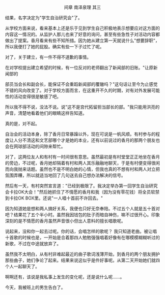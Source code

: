 <p align="center">间章 南泽泉理 其三</p>

结果，名字决定为"学生自治研究会"了。

从学校方面来说，看来基本上还是乐于见到学生自己积极地表示想要应对这方面的内容这一情况的。从监护人那儿也来了好意的询问，甚至有些急性子对活动内容都做出了提案。香月看来有些不知所措。因为她从建立第一天就说什么"想要辞职"，所以我便打了她的屁股。确实有些一下子过忙了呢。

对了，关于建立，有一件不得不道歉的事情。

在对学校提出建立希望的时候，有一位反对的老师翻出了新闻部的旧账。"让原新闻部的

部员当会长和副会长，能保证不会重蹈新闻部的覆辙吗？"这句话让至今为止感觉不错的风向改变了。对于学校方面而言，在这重开不久的时期，对有对外发展可能性的活动变得很是敏感了吧。

所以我不得不说，没法不说。说"这不是宫代拓留担当部长的部。"我只能用洪亮的声音，清楚地看着他们的眼睛这样告知道。

真的是，对不起。

自治会的活动本身，除了香月日常暴躁以外，现在可说是一帆风顺。有村参与的程度让人分不清这和文艺部哪个才是她的本业，还有以前说过的香月的那两个朋友也会在网球部活动的间隙来帮忙。

对了，这两位友人和有村有一时间很有意思。虽然最初是有村堂堂正正地坐在香月的旁边，不过呢，香月她却隔着有村和两人其乐融融地聊天，于是有村便变得很闲而向我抛来话题。虽然也不是不明白她的心情，但我也真的不想有村和两人对立把氛围弄糟，所以就适当地回了几句送去自己想办法解决的信号。

然后有一天，有村突然宣言道："已经到极限了。我决定举办第一回学生自治研究会卡拉OK大会！"然后她抓住了不情愿的香月和我（因为没有零花钱）将全员软禁到卡拉OK BOX里。还说"一人唱十首前不许回去。"

因为知道她是想和两人搞好关系，我便也只好无奈奉陪。不过五个人就是五十首对吧？结果花了五个半小时。虽然我因钱包的肚子而暗自神伤，嘛不过很开心。印象深刻的是不情愿的香月虽然声音很小但出人意料的擅长唱歌呢。

说起来，没和你一起去过呢。你的话，会唱怎样的歌呢？ 我只知道老曲。被让唱十首歌的时候也是，一开始是合着那四人勉勉强强唱着好像有在哪模模糊糊听过的新歌，不过在中途就放弃了。

虽然我不太明白，从有村非难起最近的曲子歌词浅薄开始，到香月的两个朋友拥护那些曲子，她们争论了起来。结果来说这似乎是件好事呢。从第二天开始她们就四个人一起聊天了。

啊啊还有，该说是我私事上发生的变化呢，还是说什么呢……。

今天，我被班上的男生告白了。

